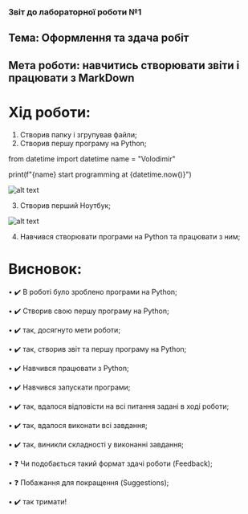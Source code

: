 ### Звіт до лабораторної роботи №1
## Тема: Оформлення та здача робіт
## Мета роботи: навчитись створювати звіти і працювати з MarkDown
# Хід роботи:
1. Створив папку і згрупував файли;
2. Створив першу програму на Python;

from datetime import datetime
name = "Volodimir"

print(f"{name} start programming at {datetime.now()}")
 
 ![alt text](https://i.imgur.com/BwfiR2m.png)


3. Створив перший Ноутбук;


 ![alt text](https://i.imgur.com/GkpTPrF.png)

4. Навчився створювати програми на Python та працювати з ним;

# Висновок:
• ✔️ В роботі було зроблено програми на Python;

• ✔️ Створив свою першу програму на Python;

• ✔️ так, досягнуто мети роботи;

• ✔️ так, створив звіт та першу програму на Python;

• ✔️ Навчився працювати з Python;

• ✔️ Навчився запускати програми;

• ✔️ так, вдалося відповісти на всі питання задані в ході роботи;

• ✔️ так, вдалося виконати всі завдання;

• ✔️ так, виникли складності у виконанні завдання;

• ❓ Чи подобається такий формат здачі роботи (Feedback);

• ❓ Побажання для покращення (Suggestions);

• ✔️ так тримати!
